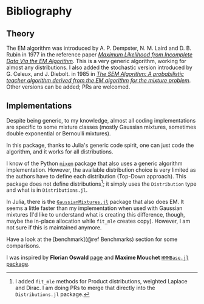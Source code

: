 # Bibliography

## Theory

The EM algorithm was introduced by A. P. Dempster, N. M. Laird and D. B. Rubin in 1977 in the reference paper [*Maximum Likelihood from Incomplete Data Via the EM Algorithm*](https://rss.onlinelibrary.wiley.com/doi/abs/10.1111/j.2517-6161.1977.tb01600.x). This is a very generic algorithm, working for almost any distributions.
I also added the stochastic version introduced by G. Celeux, and J. Diebolt. in 1985 in [*The SEM Algorithm: A probabilistic teacher algorithm derived from the EM algorithm for the mixture problem*](https://cir.nii.ac.jp/crid/1574231874553755008).
Other versions can be added; PRs are welcomed.

## Implementations

Despite being generic, to my knowledge, almost all coding implementations are specific to some mixture classes (mostly Gaussian mixtures, sometimes double exponential or Bernoulli mixtures).

In this package, thanks to Julia's generic code spirit, one can just code the algorithm, and it works for all distributions.

I know of the Python [`mixem`](https://github.com/sseemayer/mixem) package that also uses a generic algorithm implementation. However, the available distribution choice is very limited as the authors have to define each distribution (Top-Down approach).
This package does not define distributions[^1]; it simply uses the `Distribution` type and what is in `Distributions.jl`.

In Julia, there is the [`GaussianMixtures.jl`](https://github.com/davidavdav/GaussianMixtures.jl) package that also does EM. It seems a little faster than my implementation when used with Gaussian mixtures (I'd like to understand what is creating this difference, though, maybe the in-place allocation while `fit_mle` creates copy).
However, I am not sure if this is maintained anymore.

Have a look at the [benchmark](@ref Benchmarks) section for some comparisons.

I was inspired by **Florian Oswald** [page](https://floswald.github.io/post/em-benchmarks/) and **Maxime Mouchet** [`HMMBase.jl` package](https://github.com/maxmouchet/HMMBase.jl).

[^1]: I added `fit_mle` methods for Product distributions, weighted Laplace and Dirac. I am doing PRs to merge that directly into the `Distributions.jl` package.

